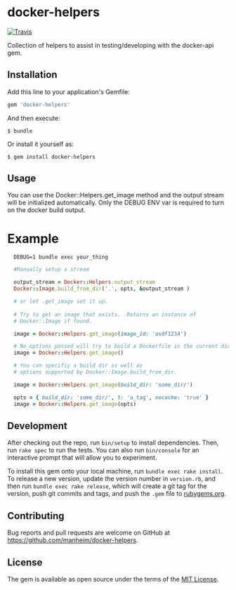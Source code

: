 # docker-helpers

[![Travis](https://img.shields.io/travis/rust-lang/rust.svg)](https://github.com/manheim/docker-helpers)

Collection of helpers to assist in testing/developing with the docker-api gem.

## Installation

Add this line to your application's Gemfile:

```ruby
gem 'docker-helpers'
```

And then execute:

    $ bundle

Or install it yourself as:

    $ gem install docker-helpers

## Usage

You can use the Docker::Helpers.get_image method and the output stream will
be initialized automatically.  Only the DEBUG ENV var is required to turn on
the docker build output.

# Example

```
  DEBUG=1 bundle exec your_thing
```

```ruby
  #Manually setup a stream

  output_stream = Docker::Helpers.output_stream
  Docker::Image.build_from_dir('.', opts, &output_stream )

  # or let .get_image set it up.
  
  # Try to get an image that exists.  Returns an instance of
  # Docker::Image if found.

  image = Docker::Helpers.get_image(image_id: 'asdf1234')

  # No options passed will try to build a Dockerfile in the current dir.
  image = Docker::Helpers.get_image()

  # You can specifiy a build dir as well as
  # options supported by Docker::Image.build_from_dir.

  image = Docker::Helpers.get_image(build_dir: 'some_dir/')

  opts = { build_dir: 'some_dir/', t: 'a_tag', nocache: 'true' }
  image = Docker::Helpers.get_image(opts)

```

## Development

After checking out the repo, run `bin/setup` to install dependencies. Then, run `rake spec` to run the tests. You can also run `bin/console` for an interactive prompt that will allow you to experiment.

To install this gem onto your local machine, run `bundle exec rake install`. To release a new version, update the version number in `version.rb`, and then run `bundle exec rake release`, which will create a git tag for the version, push git commits and tags, and push the `.gem` file to [rubygems.org](https://rubygems.org).

## Contributing

Bug reports and pull requests are welcome on GitHub at https://github.com/manheim/docker-helpers.

## License

The gem is available as open source under the terms of the [MIT License](http://opensource.org/licenses/MIT).
